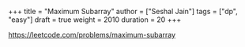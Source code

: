 +++
title = "Maximum Subarray"
author = ["Seshal Jain"]
tags = ["dp", "easy"]
draft = true
weight = 2010
duration = 20
+++

<https://leetcode.com/problems/maximum-subarray>
